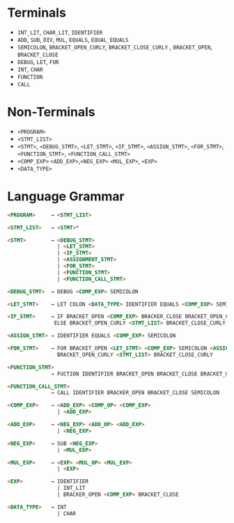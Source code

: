 
# Terminals 

- `INT_LIT`, `CHAR_LIT`, `IDENTIFIER`
- `ADD`, `SUB`, `DIV`, `MUL`, `EQUALS`, `EQUAL_EQUALS`   
- `SEMICOLON`, `BRACKET_OPEN_CURLY`, `BRACKET_CLOSE_CURLY` , `BRACKET_OPEN`, `BRACKET_CLOSE` 
- `DEBUG`, `LET`, `FOR`
- `INT`, `CHAR`
- `FUNCTION`
- `CALL`


# Non-Terminals

- `<PROGRAM>`
- `<STMT_LIST>`
- `<STMT>`, `<DEBUG_STMT>`, `<LET_STMT>`, `<IF_STMT>`, `<ASSIGN_STMT>`, `<FOR_STMT>`, `<FUNCTION_STMT>`, `<FUNCTION_CALL_STMT>`
- `<COMP_EXP>` `<ADD_EXP>`,`<NEG_EXP>` `<MUL_EXP>`, `<EXP>`
- `<DATA_TYPE>`


# Language Grammar

```html
<PROGRAM>     → <STMT_LIST>

<STMT_LIST>   → <STMT>*

<STMT>        → <DEBUG_STMT> 
                | <LET_STMT> 
                | <IF_STMT>
                | <ASSIGNMENT_STMT>
                | <FOR_STMT>
                | <FUNCTION_STMT>
                | <FUNCTION_CALL_STMT>

<DEBUG_STMT>  → DEBUG <COMP_EXP> SEMICOLON

<LET_STMT>    → LET COLON <DATA_TYPE> IDENTIFIER EQUALS <COMP_EXP> SEMICOLON

<IF_STMT>     → IF BRACKET_OPEN <COMP_EXP> BRACKER_CLOSE BRACKET_OPEN_CURLY <STMT_LIST> BRACKET_CLOSE_CURLY
               ELSE BRACKET_OPEN_CURLY <STMT_LIST> BRACKET_CLOSE_CURLY

<ASSIGN_STMT> → IDENTIFIER EQUALS <COMP_EXP> SEMICOLON

<FOR_STMT>    → FOR BRACKET_OPEN <LET_STMT> <COMP_EXP> SEMICOLON <ASSIGN_STMT> BRACKET_CLOSE 
                BRACKET_OPEN_CURLY <STMT_LIST> BRACKET_CLOSE_CURLY 

<FUNCTION_STMT> 
              → FUCTION IDENTIFIER BRACKET_OPEN BRACKET_CLOSE BRACKET_OPEN_CURLY <STMT_LIST> BRACKET_CLOSE_CURLY

<FUNCTION_CALL_STMT>
              → CALL IDENTIFIER BRACKER_OPEN BRACKET_CLOSE SEMICOLON

<COMP_EXP>    → <ADD_EXP> <COMP_OP> <COMP_EXP>
                | <ADD_EXP>

<ADD_EXP>     → <NEG_EXP> <ADD_OP> <ADD_EXP> 
                | <NEG_EXP>

<NEG_EXP>     → SUB <NEG_EXP>
                | <MUL_EXP>

<MUL_EXP>     → <EXP> <MUL_OP> <MUL_EXP> 
                | <EXP>

<EXP>         → IDENTIFIER 
                | INT_LIT
                | BRACKER_OPEN <COMP_EXP> BRACKET_CLOSE

<DATA_TYPE>   → INT
                | CHAR
```
